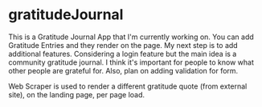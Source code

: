 # gratitudeJournal

This is a Gratitude Journal App that I'm currently working on. You can add Gratitude Entries and they render on the page. My next step is to add additional features. Considering a login feature but the main idea is a community gratitude journal. I think it's important for people to know what other people are grateful for. Also, plan on adding validation for form.

Web Scraper is used to render a different gratitude quote (from external site), on the landing page,  per page load.
